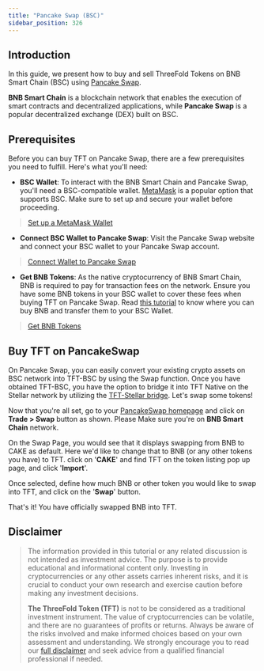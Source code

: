 ```yaml
---
title: "Pancake Swap (BSC)"
sidebar_position: 326
---
```






## Introduction

In this guide, we present how to buy and sell ThreeFold Tokens on BNB Smart Chain (BSC) using [Pancake Swap](https://pancakeswap.finance/).

**BNB Smart Chain** is a blockchain network that enables the execution of smart contracts and decentralized applications, while **Pancake Swap** is a popular decentralized exchange (DEX) built on BSC. 

## Prerequisites

Before you can buy TFT on Pancake Swap, there are a few prerequisites you need to fulfill. Here's what you'll need:

- **BSC Wallet**: To interact with the BNB Smart Chain and Pancake Swap, you'll need a BSC-compatible wallet. [MetaMask](https://metamask.io/) is a popular option that supports BSC. Make sure to set up and secure your wallet before proceeding.

> [Set up a MetaMask Wallet](../storing_tft/metamask)

- **Connect BSC Wallet to Pancake Swap**: Visit the Pancake Swap website and connect your BSC wallet to your Pancake Swap account.

> [Connect Wallet to Pancake Swap](https://docs.pancakeswap.finance/readme/get-started/connection-guide)

- **Get BNB Tokens**: As the native cryptocurrency of BNB Smart Chain, BNB is required to pay for transaction fees on the network. Ensure you have some BNB tokens in your BSC wallet to cover these fees when buying TFT on Pancake Swap. Read [this tutorial](https://fortunly.com/articles/how-to-buy-bnb/) to know where you can buy BNB and transfer them to your BSC Wallet.

> [Get BNB Tokens](https://docs.pancakeswap.finance/readme/get-started/bep20-guide)

##  Buy TFT on PancakeSwap

On Pancake Swap, you can easily convert your existing crypto assets on BSC network into TFT-BSC by using the Swap function. Once you have obtained TFT-BSC, you have the option to bridge it into TFT Native on the Stellar network by utilizing the [TFT-Stellar bridge](../tft_bridges/tfchain_stellar_bridge). Let's swap some tokens!

Now that you're all set, go to your [PancakeSwap homepage](https://pancakeswap.finance/) and click on **Trade > Swap** button as shown. Please Make sure you're on **BNB Smart Chain** network.

On the Swap Page, you would see that it displays swapping from BNB to CAKE as default. Here we'd like to change that to BNB (or any other tokens you have) to TFT. click on '**CAKE**' and find TFT on the token listing pop up page, and click '**Import**'.

Once selected, define how much BNB or other token you would like to swap into TFT, and click on the '**Swap**' button.

That's it! You have officially swapped BNB into TFT. 

## Disclaimer

> The information provided in this tutorial or any related discussion is not intended as investment advice. The purpose is to provide educational and informational content only. Investing in cryptocurrencies or any other assets carries inherent risks, and it is crucial to conduct your own research and exercise caution before making any investment decisions. 
> 
> **The ThreeFold Token (TFT)** is not to be considered as a traditional investment instrument. The value of cryptocurrencies can be volatile, and there are no guarantees of profits or returns. Always be aware of the risks involved and make informed choices based on your own assessment and understanding. We strongly encourage you to read our [full disclaimer](../../../knowledge_base/terms_conditions_all3/disclaimer) and seek advice from a qualified financial professional if needed.
